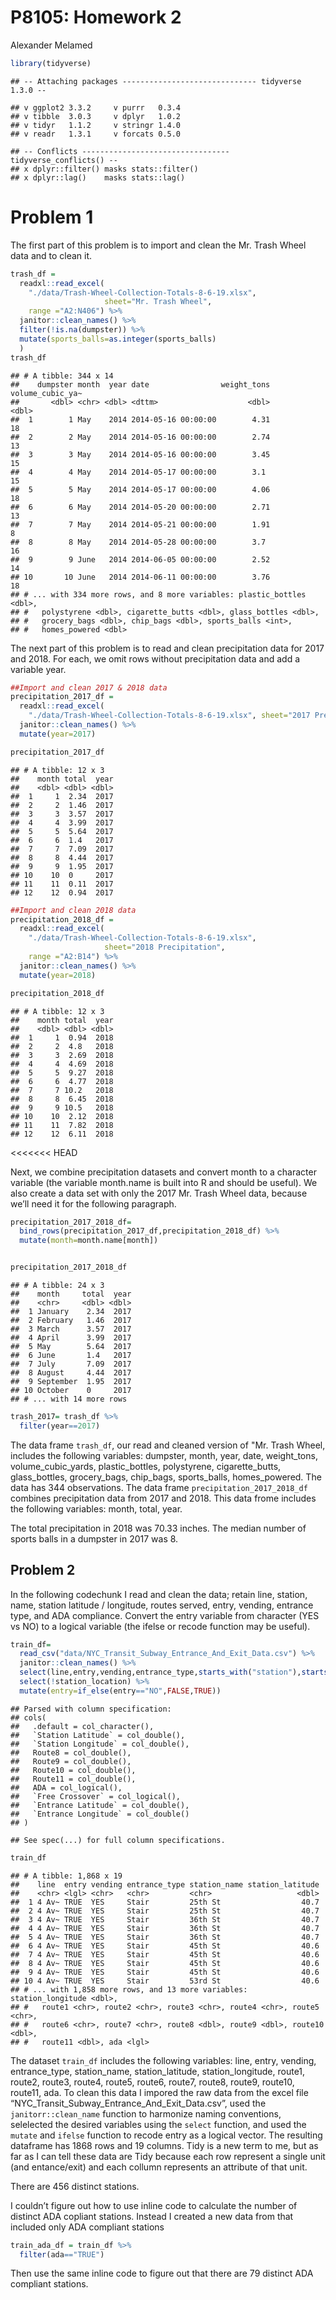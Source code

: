 P8105: Homework 2
================
Alexander Melamed

``` r
library(tidyverse)
```

    ## -- Attaching packages ------------------------------ tidyverse 1.3.0 --

    ## v ggplot2 3.3.2     v purrr   0.3.4
    ## v tibble  3.0.3     v dplyr   1.0.2
    ## v tidyr   1.1.2     v stringr 1.4.0
    ## v readr   1.3.1     v forcats 0.5.0

    ## -- Conflicts --------------------------------- tidyverse_conflicts() --
    ## x dplyr::filter() masks stats::filter()
    ## x dplyr::lag()    masks stats::lag()

# Problem 1

The first part of this problem is to import and clean the Mr. Trash
Wheel data and to clean it.

``` r
trash_df = 
  readxl::read_excel(
    "./data/Trash-Wheel-Collection-Totals-8-6-19.xlsx", 
                     sheet="Mr. Trash Wheel", 
    range ="A2:N406") %>% 
  janitor::clean_names() %>% 
  filter(!is.na(dumpster)) %>% 
  mutate(sports_balls=as.integer(sports_balls)
  )
trash_df
```

    ## # A tibble: 344 x 14
    ##    dumpster month  year date                weight_tons volume_cubic_ya~
    ##       <dbl> <chr> <dbl> <dttm>                    <dbl>            <dbl>
    ##  1        1 May    2014 2014-05-16 00:00:00        4.31               18
    ##  2        2 May    2014 2014-05-16 00:00:00        2.74               13
    ##  3        3 May    2014 2014-05-16 00:00:00        3.45               15
    ##  4        4 May    2014 2014-05-17 00:00:00        3.1                15
    ##  5        5 May    2014 2014-05-17 00:00:00        4.06               18
    ##  6        6 May    2014 2014-05-20 00:00:00        2.71               13
    ##  7        7 May    2014 2014-05-21 00:00:00        1.91                8
    ##  8        8 May    2014 2014-05-28 00:00:00        3.7                16
    ##  9        9 June   2014 2014-06-05 00:00:00        2.52               14
    ## 10       10 June   2014 2014-06-11 00:00:00        3.76               18
    ## # ... with 334 more rows, and 8 more variables: plastic_bottles <dbl>,
    ## #   polystyrene <dbl>, cigarette_butts <dbl>, glass_bottles <dbl>,
    ## #   grocery_bags <dbl>, chip_bags <dbl>, sports_balls <int>,
    ## #   homes_powered <dbl>

The next part of this problem is to read and clean precipitation data
for 2017 and 2018. For each, we omit rows without precipitation data and
add a variable year.

``` r
##Import and clean 2017 & 2018 data
precipitation_2017_df = 
  readxl::read_excel(
    "./data/Trash-Wheel-Collection-Totals-8-6-19.xlsx", sheet="2017 Precipitation", range ="A2:B14") %>%
  janitor::clean_names() %>% 
  mutate(year=2017)

precipitation_2017_df
```

    ## # A tibble: 12 x 3
    ##    month total  year
    ##    <dbl> <dbl> <dbl>
    ##  1     1  2.34  2017
    ##  2     2  1.46  2017
    ##  3     3  3.57  2017
    ##  4     4  3.99  2017
    ##  5     5  5.64  2017
    ##  6     6  1.4   2017
    ##  7     7  7.09  2017
    ##  8     8  4.44  2017
    ##  9     9  1.95  2017
    ## 10    10  0     2017
    ## 11    11  0.11  2017
    ## 12    12  0.94  2017

``` r
##Import and clean 2018 data
precipitation_2018_df = 
  readxl::read_excel(
    "./data/Trash-Wheel-Collection-Totals-8-6-19.xlsx", 
                     sheet="2018 Precipitation", 
    range ="A2:B14") %>%
  janitor::clean_names() %>% 
  mutate(year=2018)

precipitation_2018_df
```

    ## # A tibble: 12 x 3
    ##    month total  year
    ##    <dbl> <dbl> <dbl>
    ##  1     1  0.94  2018
    ##  2     2  4.8   2018
    ##  3     3  2.69  2018
    ##  4     4  4.69  2018
    ##  5     5  9.27  2018
    ##  6     6  4.77  2018
    ##  7     7 10.2   2018
    ##  8     8  6.45  2018
    ##  9     9 10.5   2018
    ## 10    10  2.12  2018
    ## 11    11  7.82  2018
    ## 12    12  6.11  2018

\<\<\<\<\<\<\< HEAD

Next, we combine precipitation datasets and convert month to a character
variable (the variable month.name is built into R and should be useful).
We also create a data set with only the 2017 Mr. Trash Wheel data,
because we’ll need it for the following paragraph.

``` r
precipitation_2017_2018_df=
  bind_rows(precipitation_2017_df,precipitation_2018_df) %>% 
  mutate(month=month.name[month])


precipitation_2017_2018_df
```

    ## # A tibble: 24 x 3
    ##    month     total  year
    ##    <chr>     <dbl> <dbl>
    ##  1 January    2.34  2017
    ##  2 February   1.46  2017
    ##  3 March      3.57  2017
    ##  4 April      3.99  2017
    ##  5 May        5.64  2017
    ##  6 June       1.4   2017
    ##  7 July       7.09  2017
    ##  8 August     4.44  2017
    ##  9 September  1.95  2017
    ## 10 October    0     2017
    ## # ... with 14 more rows

``` r
trash_2017= trash_df %>%
  filter(year==2017)
```

The data frame `trash_df`, our read and cleaned version of "Mr. Trash
Wheel, includes the following variables: dumpster, month, year, date,
weight\_tons, volume\_cubic\_yards, plastic\_bottles, polystyrene,
cigarette\_butts, glass\_bottles, grocery\_bags, chip\_bags,
sports\_balls, homes\_powered. The data has 344 observations. The data
frame `precipitation_2017_2018_df` combines precipitation data from 2017
and 2018. This data frome includes the following variables: month,
total, year.

The total precipitation in 2018 was 70.33 inches. The median number of
sports balls in a dumpster in 2017 was 8.

## Problem 2

In the following codechunk I read and clean the data; retain line,
station, name, station latitude / longitude, routes served, entry,
vending, entrance type, and ADA compliance. Convert the entry variable
from character (YES vs NO) to a logical variable (the ifelse or recode
function may be useful).

``` r
train_df=
  read_csv("data/NYC_Transit_Subway_Entrance_And_Exit_Data.csv") %>% 
  janitor::clean_names() %>% 
  select(line,entry,vending,entrance_type,starts_with("station"),starts_with("route"), ada) %>% 
  select(!station_location) %>% 
  mutate(entry=if_else(entry=="NO",FALSE,TRUE))
```

    ## Parsed with column specification:
    ## cols(
    ##   .default = col_character(),
    ##   `Station Latitude` = col_double(),
    ##   `Station Longitude` = col_double(),
    ##   Route8 = col_double(),
    ##   Route9 = col_double(),
    ##   Route10 = col_double(),
    ##   Route11 = col_double(),
    ##   ADA = col_logical(),
    ##   `Free Crossover` = col_logical(),
    ##   `Entrance Latitude` = col_double(),
    ##   `Entrance Longitude` = col_double()
    ## )

    ## See spec(...) for full column specifications.

``` r
train_df
```

    ## # A tibble: 1,868 x 19
    ##    line  entry vending entrance_type station_name station_latitude
    ##    <chr> <lgl> <chr>   <chr>         <chr>                   <dbl>
    ##  1 4 Av~ TRUE  YES     Stair         25th St                  40.7
    ##  2 4 Av~ TRUE  YES     Stair         25th St                  40.7
    ##  3 4 Av~ TRUE  YES     Stair         36th St                  40.7
    ##  4 4 Av~ TRUE  YES     Stair         36th St                  40.7
    ##  5 4 Av~ TRUE  YES     Stair         36th St                  40.7
    ##  6 4 Av~ TRUE  YES     Stair         45th St                  40.6
    ##  7 4 Av~ TRUE  YES     Stair         45th St                  40.6
    ##  8 4 Av~ TRUE  YES     Stair         45th St                  40.6
    ##  9 4 Av~ TRUE  YES     Stair         45th St                  40.6
    ## 10 4 Av~ TRUE  YES     Stair         53rd St                  40.6
    ## # ... with 1,858 more rows, and 13 more variables: station_longitude <dbl>,
    ## #   route1 <chr>, route2 <chr>, route3 <chr>, route4 <chr>, route5 <chr>,
    ## #   route6 <chr>, route7 <chr>, route8 <dbl>, route9 <dbl>, route10 <dbl>,
    ## #   route11 <dbl>, ada <lgl>

The dataset `train_df` includes the following variables: line, entry,
vending, entrance\_type, station\_name, station\_latitude,
station\_longitude, route1, route2, route3, route4, route5, route6,
route7, route8, route9, route10, route11, ada. To clean this data I
impored the raw data from the excel file
“NYC\_Transit\_Subway\_Entrance\_And\_Exit\_Data.csv”, used the
`janitorr::clean_name` function to harmonize naming conventions,
selelected the desired variables using the `select` function, and used
the `mutate` and `ifelse` function to recode entry as a logical vector.
The resulting dataframe has 1868 rows and 19 columns. Tidy is a new term
to me, but as far as I can tell these data are Tidy because each row
represent a single unit (and entance/exit) and each collumn represents
an attribute of that unit.

There are 456 distinct stations.

I couldn’t figure out how to use inline code to calculate the number of
distinct ADA copliant stations. Instead I created a new data from that
included only ADA compliant stations

``` r
train_ada_df = train_df %>% 
  filter(ada=="TRUE")
```

Then use the same inline code to figure out that there are 79 distinct
ADA compliant stations.
